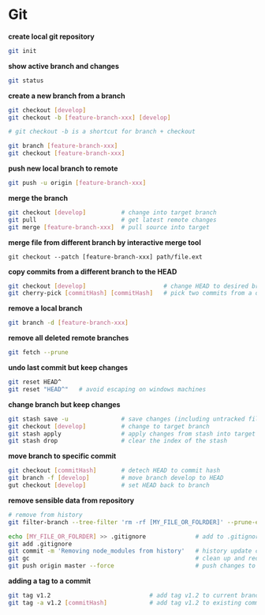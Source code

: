 # Git

**create local git repository**

```bash
git init
```

**show active branch and changes**

```bash
git status
```

**create a new branch from a branch**

```bash
git checkout [develop]
git checkout -b [feature-branch-xxx] [develop]

# git checkout -b is a shortcut for branch + checkout

git branch [feature-branch-xxx]
git checkout [feature-branch-xxx]
```

**push new local branch to remote**

```bash
git push -u origin [feature-branch-xxx]
```

**merge the branch**

```bash
git checkout [develop]          # change into target branch
git pull                        # get latest remote changes
git merge [feature-branch-xxx]  # pull source into target
```

**merge file from different branch by interactive merge tool**

    git checkout --patch [feature-branch-xxx] path/file.ext

**copy commits from a different branch to the HEAD**

```bash
git checkout [develop]                      # change HEAD to desired branch or commit    
git cherry-pick [commitHash] [commitHash]   # pick two commits from a different branch to the HEAD
```

**remove a local branch**

```bash
git branch -d [feature-branch-xxx]
```

**remove all deleted remote branches**

```bash
git fetch --prune
```

**undo last commit but keep changes**


```bash
git reset HEAD^
git reset "HEAD^"   # avoid escaping on windows machines
```

**change branch but keep changes**

```bash
git stash save -u               # save changes (including untracked files) into stash
git checkout [develop]          # change to target branch
git stash apply                 # apply changes from stash into target branch
git stash drop                  # clear the index of the stash
```

**move branch to specific commit**

```bash
git checkout [commitHash]       # detech HEAD to commit hash
git branch -f [develop]         # move branch develop to HEAD
gut checkout [develop]          # set HEAD back to branch
```

**remove sensible data from repository**

```bash
# remove from history
git filter-branch --tree-filter 'rm -rf [MY_FILE_OR_FOLRDER]' --prune-empty HEAD        

echo [MY_FILE_OR_FOLRDER] >> .gitignore              # add to .gitignore
git add .gitignore
git commit -m 'Removing node_modules from history'   # history update commit
git gc                                               # clean up and reduce repository size
git push origin master --force                       # push changes to master branch
```

**adding a tag to a commit**

```bash
git tag v1.2                            # add tag v1.2 to current branch and commit
git tag -a v1.2 [commitHash]            # add tag v1.2 to existing commit
```

